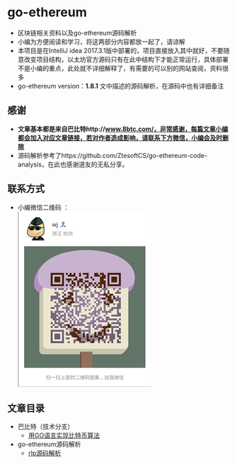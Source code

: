 # go-ethereum
* 区块链相关资料以及go-ethereum源码解析
* 小编为方便阅读和学习，将这两部分内容都放一起了，请谅解 
* 本项目是在IntelliJ idea 2017.3.1版中部署的，项目直接放入其中就好，不要随意改变项目结构，以太坊官方源码只有在此中结构下才能正常运行，具体部署不是小编的重点，此处就不详细解释了，有需要的可以别的网站查阅，资料很多
* go-ethereum version：**1.8.1** 文中描述的源码解析，在源码中也有详细备注
## 感谢 
* **文章基本都是来自巴比特http://www.8btc.com/，非常感谢，每篇文章小编都会加入对应文章链接，若对作者造成影响，请联系下方微信，小编会及时删除**
* 源码解析参考了https://github.com/ZtesoftCS/go-ethereum-code-analysis，在此也感谢道友的无私分享。
## 联系方式
* 小编微信二维码 ：  
 ![image](/doc/img/my_wechat.png)  
## 文章目录
- 巴比特（技术分支）  
    - [用GO语言实现比特币算法](/doc/article/用GO语言实现比特币算法.md)  
- go-ethereum源码解析  
    - [rlp源码解析](/doc/eth_src_analysis/rlp源码解析.md)



